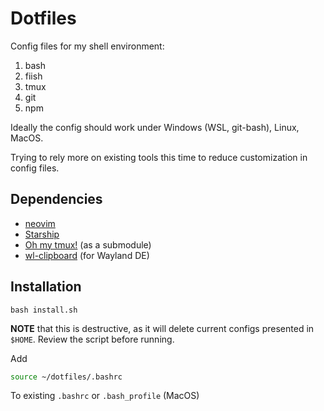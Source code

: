 # Dotfiles

Config files for my shell environment:

1. bash
2. fiish
3. tmux
4. git
5. npm

Ideally the config should work under Windows (WSL, git-bash), Linux, MacOS.

Trying to rely more on existing tools this time to reduce customization in config files.


## Dependencies

- [neovim](https://neovim.io/)
- [Starship](https://starship.rs/)
- [Oh my tmux!](https://github.com/gpakosz/.tmux) (as a submodule)
- [wl-clipboard](https://github.com/bugaevc/wl-clipboard) (for Wayland DE)

## Installation

```
bash install.sh
```

**NOTE** that this is destructive, as it will delete current configs presented in `$HOME`. Review the script before running.

Add

```sh
source ~/dotfiles/.bashrc
```
To existing `.bashrc` or `.bash_profile` (MacOS)
